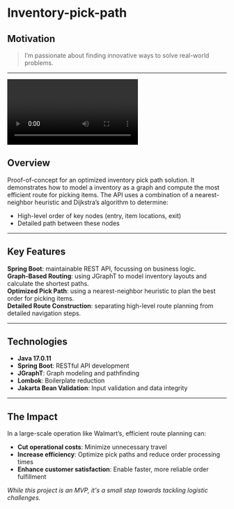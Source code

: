 # Inventory-pick-path


## Motivation

> I’m passionate about finding innovative ways to solve real-world problems.

---

![[Video Description](https://user-images.githubusercontent.com/USER_ID/FILE_ID/video.mp4)](https://github.com/arushi-08/inventory-pick-path/blob/main/demo.mp4)



## Overview

Proof-of-concept for an optimized inventory pick path solution. It demonstrates how to model a inventory as a graph and compute the most efficient route for picking items. The API uses a combination of a nearest-neighbor heuristic and Dijkstra’s algorithm to determine:
- High-level order of key nodes (entry, item locations, exit)
- Detailed path between these nodes

---

## Key Features

**Spring Boot**: maintainable REST API, focussing on business logic.  
**Graph-Based Routing**: using JGraphT to model inventory layouts and calculate the shortest paths.  
**Optimized Pick Path**: using a nearest-neighbor heuristic to plan the best order for picking items.  
**Detailed Route Construction**: separating high-level route planning from detailed navigation steps.  

---

## Technologies

- **Java 17.0.11**
- **Spring Boot**: RESTful API development
- **JGraphT**: Graph modeling and pathfinding
- **Lombok**: Boilerplate reduction
- **Jakarta Bean Validation**: Input validation and data integrity
---

## The Impact

In a large-scale operation like Walmart’s, efficient route planning can:  
- **Cut operational costs**: Minimize unnecessary travel  
- **Increase efficiency**: Optimize pick paths and reduce order processing times  
- **Enhance customer satisfaction**: Enable faster, more reliable order fulfillment  

*While this project is an MVP, it's a small step towards tackling logistic challenges.*
